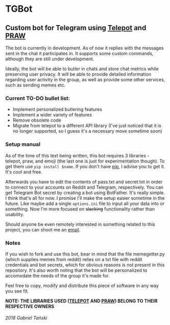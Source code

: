 # TGBot
## Custom bot for Telegram using [Telepot](https://github.com/nickoala/telepot) and [PRAW](https://github.com/praw-dev/praw)

The bot is currently in development. As of now it replies with the messages sent in the chat it participates in. It supports some
custom commands, although they are still under development.
 
Ideally, the bot will be able to butler in chats and store chat metrics while preserving user privacy. It will be able to provide
detailed information regarding user activity in the group, as well as provide some other services, such as sending memes etc.
### Current TO-DO bullet list:
* Implement personalized butlering features
* Implement a wider variety of features
* Remove obsolete code
* Migrate from telepot to a different API library (I've just noticed that it is no longer supported, so I guess it's a necessary move sometime soon)

### Setup manual
As of the time of this text being written, this bot requires 3 libraries - telepot, praw, and emoji (the last one is just for experimentation though). To get them use `pip install $name`. If you don't have [pip](https://pypi.org/project/pip/), I advise you to get it. It's cool and free.

Afterwards you have to edit the contents of pass.txt and secret.txt in order to connect to your accounts on Reddit and Telegram, respectively. You can get Telegram Bot secret by creating a bot using BotFather. It's really simple. I think that's all for now. I promise I'll make the setup easier sometime in the future. Like maybe add a single `options.ini` file to input all your data into or something. Now I'm more focused on ~~slacking~~ functionality rather than usability.

Should anyone be even remotely interested in something related to this project, you can shoot me an [email](mailto:veleth@icloud.com).

### Notes
If you wish to fork and use this bot, bear in mind that the file memegetter.py (which supplies memes from reddit) relies on a txt file
with reddit credentials and bot secrets, which for obvious reasons is not present in this repository. It's also worth noting that the bot will be personalized to accomodate the needs of the group it's made for.

Feel free to copy, modify and distribute this piece of software in any way you see fit.

**NOTE: THE LIBRARIES USED ([TELEPOT](https://github.com/nickoala/telepot) AND [PRAW](https://github.com/praw-dev/praw)) BELONG TO THEIR RESPECTIVE OWNERS**

###### 2018 Gabriel Tański
